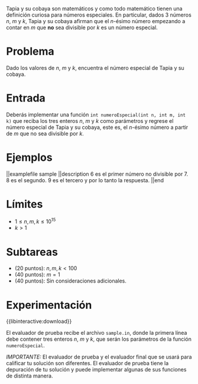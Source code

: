 Tapia y su cobaya son matemáticos y como todo matemático tienen una definición curiosa para números especiales. En particular, dados 3 números $n$, $m$ y $k$, Tapia y su cobaya afirman que el $n$-ésimo número empezando a contar en $m$ que **no** sea divisible por $k$ es un número especial.

# Problema

Dado los valores de $n$, $m$ y $k$, encuentra el número especial de Tapia y su cobaya.

# Entrada

Deberás implementar una función `int numeroEspecial(int n, int m, int k)` que reciba los tres enteros $n$, $m$ y $k$ como parámetros y regrese el número especial de Tapia y su cobaya, este es, el $n$-ésimo número a partir de $m$ que no sea divisible por $k$.

# Ejemplos

||examplefile
sample
||description
6 es el primer número no divisible por 7.
8 es el segundo.
9 es el tercero y por lo tanto la respuesta.
||end

# Límites

- $1 \leq n,m,k \leq 10^{15}$
- $k > 1$

# Subtareas

- (20 puntos): $n, m, k \lt 100$
- (40 puntos): $m = 1$
- (40 puntos): Sin consideraciones adicionales.

# Experimentación

{{libinteractive:download}}

El evaluador de prueba recibe el archivo `sample.in`, donde la primera línea debe contener tres enteros $n$, $m$ y $k$, que serán los parámetros de la función `numeroEspecial`.

_IMPORTANTE:_ El evaluador de prueba y el evaluador final que se usará para calificar tu solución son diferentes. El evaluador de prueba tiene la depuración de tu solución y puede implementar algunas de sus funciones de distinta manera.
